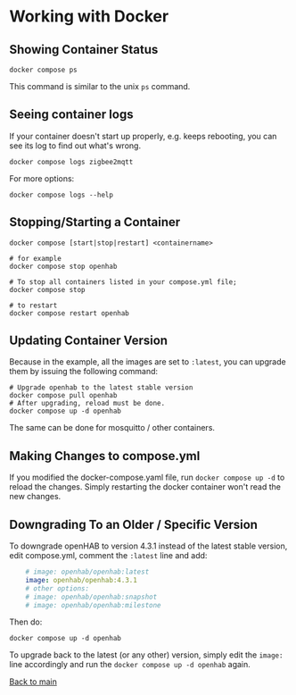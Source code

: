 # Working with Docker

## Showing Container Status

```shell
docker compose ps
```

This command is similar to the unix `ps` command.

## Seeing container logs

If your container doesn't start up properly, e.g. keeps rebooting, you can see its log to find out what's wrong.

```shell
docker compose logs zigbee2mqtt
```

For more options:

```shell
docker compose logs --help
```

## Stopping/Starting a Container

```shell
docker compose [start|stop|restart] <containername>

# for example
docker compose stop openhab

# To stop all containers listed in your compose.yml file;
docker compose stop

# to restart
docker compose restart openhab
```

## Updating Container Version

Because in the example, all the images are set to `:latest`, you can upgrade them by issuing the following command:

```shell
# Upgrade openhab to the latest stable version
docker compose pull openhab
# After upgrading, reload must be done.
docker compose up -d openhab
```

The same can be done for mosquitto / other containers.

## Making Changes to compose.yml

If you modified the docker-compose.yaml file, run `docker compose up -d` to reload the changes. Simply restarting the docker container won't read the new changes.

## Downgrading To an Older / Specific Version

To downgrade openHAB to version 4.3.1 instead of the latest stable version, edit compose.yml, comment the `:latest` line and add:

```yaml
    # image: openhab/openhab:latest
    image: openhab/openhab:4.3.1
    # other options:
    # image: openhab/openhab:snapshot
    # image: openhab/openhab:milestone
```

Then do:

```shell
docker compose up -d openhab
```

To upgrade back to the latest (or any other) version, simply edit the `image:` line accordingly and run the `docker compose up -d openhab` again.

[Back to main](README.md)
